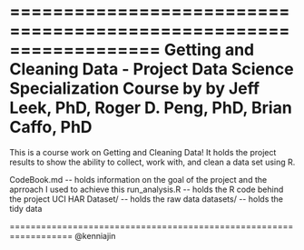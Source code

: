 ==================================================================
Getting and Cleaning Data - Project
Data Science Specialization Course by by Jeff Leek, PhD, Roger D. Peng, PhD, Brian Caffo, PhD
==================================================================
This is a course work on Getting and Cleaning Data! 
It holds the project results to show the ability to collect, work with, and clean a data set using R.

CodeBook.md -- holds information on the goal of the project and the aprroach I used to achieve this
run_analysis.R -- holds the R code behind the project
UCI HAR Dataset/ -- holds the raw data
datasets/ -- holds the tidy data

==================================================================
@kenniajin